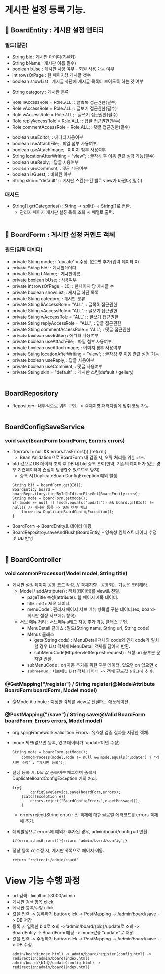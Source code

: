 # 게시판 설정 등록 기능.
## 🎇 BoardEntity : 게시판 설정 엔티티
### 필드(컬럼)
<!-- <일반 설정> -->
- String bId : 게시판 아이디(기본키)
- String bName : 게시판 이름(필수)
- boolean bUse : 게시판 사용 여부 - 회원 사용 가능 여부
- int rowsOfPage : 한 페이지당 게시글 갯수 
- boolean showList : 게시글 하단에 게시글 목록이 보이도록 하는 것 여부
<!-- <분류 설정> - textArea -->
- String category : 게시판 분류
<!-- <권한 설정> -radio 버튼 구분(전체 / 회원+관리자 / 관리자) -->
<!-- - 각 location 당 페이지 접근 권한 설정 
- locations : list, view, write, update, reply, comment
- write / update 경우, 비회원도 비회원 비밀번호로 접근 가능하도록 구현. -->
- Role liAccessRole = Role.ALL; : 글목록 접근권한(필수)
- Role vAccessRole = Role.ALL; : 글보기 접근권한(필수)
- Role wAccessRole = Role.ALL; : 글쓰기 접근권한(필수)
- Role replyAccessRole = Role.ALL; : 답글 접근권한(필수)
- Role commentAccessRole = Role.ALL; : 댓글 접근권한(필수)
<!-- <기능 설정> - radio 버튼 구분(사용 / 미사용) -->
- boolean useEditor; : 에디터 사용여부
- boolean useAttachFile; : 파일 첨부 사용여부
- boolean useAttachImage; : 이미지 첨부 사용여부
- String locationAfterWriting = "view"; : 글작성 후 이동 관련 설정 기능(필수)
- boolean useReply; : 답글 사용여부
- boolean useComment; : 댓글 사용여부
- boolean isGuest; : 비회원 여부
- String skin = "default"; : 게시판 스킨(스킨 별로 view가 바뀐다)(필수)

### 매서드
- String[] getCategories() : String -> split() -> String[]로 변환.
	- 관리자 페이지 게시판 설정 목록 조회 시 배열로 출력.
<br><br>

## 🎇 BoardForm : 게시판 설정 커멘드 객체
### 필드(입력 데이터)
- private String mode; : 'update' = 수정, 없으면 추가(입력 데이터 X)
- private String bId; : 게시판아이디
- private String bName; : 게시판이름
- private boolean bUse; : 사용여부
- private int rowsOfPage = 20; : 한페이지 당 게시글 수
- private boolean showList; : 게시글 하단 목록
- private String category; : 게시판 분류
- private String liAccessRole = "ALL"; : 글목록 접근권한
- private String vAccessRole = "ALL"; : 글보기 접근권한
- private String wAccessRole = "ALL"; : 글쓰기 접근권한
- private String replyAccessRole = "ALL"; : 답글 접근권한
- private String commentAccessRole = "ALL"; : 댓글 접근권한
- private boolean useEditor; : 에디터 사용여부
- private boolean useAttachFile; : 파일 첨부 사용여부
- private boolean useAttachImage; : 이미지 첨부 사용여부
- private String locationAfterWriting = "view"; : 글작성 후 이동 관련 설정 기능
- private boolean useReply; : 답글 사용여부
- private boolean useComment; : 댓글 사용여부
- private String skin = "default"; : 게시판 스킨(default / gellery)
<br><br>

## BoardRepository
- Repository : 내부적으로 쿼리 구현. -> 객체지향 패러다임에 맞춰 코딩 가능
<br><br>

## BoardConfigSaveService
### void save(BoardForm boardForm, Eorrors errors)
- if(errors != null && errors.hasErrors()) {return;}
	- Bean Validation으로 BoardForm 내 검증 시, 오류 처리를 위한 코드.
- bId 값으로 DB 데이터 조회 후 DB 내 bId 중복 조회(만약, 기존의 데이터가 있는 경우 기존데이터의 손실이 발생할수 있으므로 방지)
	- 중복 시 DuplicateBoardConfigException 예외 발생.
	```
	String bId = boardForm.getBId();
    BoardEntity board = boardRepository.findById(bId).orElseGet(BoardEntity::new);
    String mode = boardForm.getMode();
    if((mode == null || !mode.equals("update")) && board.getBId() != null){ // 게시판 등록 -> 중복 여부 체크
        throw new DuplicateBoardConfigException();
    }
	```
- BoardForm -> BoardEntity로 데이터 매핑
- BoardRepositroy.saveAndFlush(BoardEntiy) - 영속성 컨텍스트 데이터 수정 및 DB 반영
<br><br>

## 🎇 BoardController
### void commonProcessor(Model model, String title)
- 게시판 설정 페이지 공통 코드 작성. // 객체지향 - 공통되는 기능은 분리해라.
	- Model / addAttribute() : 객체(데이터)를 view로 전달.
		- pageTitle 속성(attribute): 웹 페이지 제목 데이터.
		- title : `<h1>` 제목 데이터.
		- menuCode : 관리자 페이지 서브 메뉴 항목별 구분 데이터.(ex, board- 게시판 설정 서브메뉴 항목)
	- 서브 메뉴 처리 : 서브메뉴 a태그 자동 추가 기능 클래스 구현.
		- MenuDetail 클래스 : 필드(String name, String url, String code)
		- Menus 클래스 
			- gets(String code) : MenuDetail 객체의 code와 인자 code가 일치할 경우 List 객체에 MenuDetail 객체를 담아서 반환.
			- subMenuCode(HttpServletRequest request) : 요청 uri 끝부분 문자열 반환.
		- subMenuCode : on 자동 추가를 위한 구분 데이터, 있으면 on 없으면 x
		- submenus : 서브메뉴 List 객체 데이터. -> 객체 필드값 a태그에 추가.

### @GetMapping("/register") / String register(@ModelAttribute BoardForm boardForm, Model model)
- @ModelAttribute : 지정한 객체를 view로 전달하는 애노테이션.


### @PostMapping("/save") / String save(@Valid BoardForm boardForm, Errors errors, Model model)
- org.sprigFramework.validation.Errors : 유효성 검증 결과를 저장한 객체.
- mode 체크(없으면 등록, 있고 데이터가 'update'이면 수정)
	```
	String mode = boardForm.getMode();
        commonProcess(model,mode != null && mode.equals("update") ? "게시판 수정" : "게시판 등록");
	``` 
- 설정 등록 시, bId 값 중복여부 체크하여 중복시 DuplicateBoardConfigException 예외 처리.
	```
	try{
            configSaveService.save(boardForm,errors);
        }catch(Exception e){
            errors.reject("BoardConfigErrors",e.getMessage());
        }
	```
	- errors.reject(String error) : 전 객체에 대한 글로벌 에러코드를 errors 객체에 추가.

- 예외발생으로 errors에 예외가 추가된 경우, admin/board/config url 반환.
	
	 `if(errors.hasErrors()){return "admin/board/config";}`
	
- 정상 등록 or 수정 시, 게시판 목록으로 페이지 이동. 

  `return "redirect:/admin/board"`


# View 기능 수행 과정
- url 검색 : localhost:3000/admin
- 게시판 검색 항목 click
- 게시판 등록/수정 click
- 값을 입력 -> 등록하기 button click -> PostMapping -> /admin/board/save -> DB 저장
- 등록 시 입력한 bId로 조회 ->/admin/board/{bId}/update로 조회 -> BoardEntity -> BoardForm 매핑 -> mode값을 "update"로 저장.
- 값을 입력 -> 수정하기 button click -> PostMapping -> /admin/board/save -> DB 수정.
	```
	admin/board(index.html) -> admin/board/register(config.html) -> redirection:admin/board(index.html)
	admin/board/{bId}/update(config.html) -> redirection:admin/board(index.html)
	```